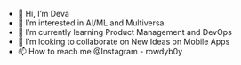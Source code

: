 - 👋 Hi, I’m Deva
- 👀 I’m interested in AI/ML and Multiversa 
- 🌱 I’m currently learning Product Management and DevOps
- 💞️ I’m looking to collaborate on New Ideas on Mobile Apps
- 📫 How to reach me @Instagram - rowdyb0y

<!---
dpichikari/dpichikari is a ✨ special ✨ repository because its `README.md` (this file) appears on your GitHub profile.
You can click the Preview link to take a look at your changes.
--->
